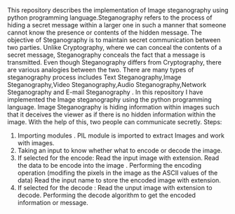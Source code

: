 This repository describes the implementation of Image steganography using python programming language.Steganography refers to the process of hiding a secret message within a larger one in such a manner that someone 
cannot know the presence or contents of the hidden message. The objective of Steganography is to maintain secret communication between two parties. Unlike Cryptography, where we can conceal the contents of a secret 
message, Steganography conceals the fact that a message is transmitted. Even though Steganography differs from Cryptography, there are various analogies between the two. There are many types of steganography process 
includes Text Steganography,Image Steganography,Video Steganography,Audio Steganography,Network Steganography and E-mail Steganography . In this repository I have implemented the Image steganography using the python
programming language.
Image Steganography is hiding information within images such that it deceives the viewer as if there is no hidden information within the image. With the help of this, two people can communicate secretly.
Steps:
1. Importing modules . PIL module is imported to extract Images and work with images.
2. Taking an input to know whether what to encode or decode the image.
3. If selected for the encode:
   Read the input image with extension.
   Read the data to be encode into the image .
   Performing the encoding operation (modifing the pixels in the image as the ASCII values of the data)
   Read the input name to store the encoded image with extension.
4. If selected for the decode :
   Read the unput image with extension to decode.
   Performing the decode algorithm to get the encoded information or message.
